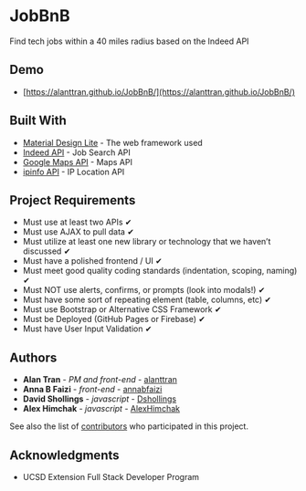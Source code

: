 # JobBnB

Find tech jobs within a 40 miles radius based on the Indeed API

## Demo

* [https://alanttran.github.io/JobBnB/](https://alanttran.github.io/JobBnB/) 

## Built With

* [Material Design Lite](https://getmdl.io/) - The web framework used
* [Indeed API](https://market.mashape.com/indeed/indeed) - Job Search API
* [Google Maps API](https://developers.google.com/maps/) - Maps API
* [ipinfo API](https://ipinfo.io) - IP Location API

## Project Requirements

* Must use at least two APIs ✔
* Must use AJAX to pull data ✔
* Must utilize at least one new library or technology that we haven’t discussed ✔
* Must have a polished frontend / UI ✔
* Must meet good quality coding standards (indentation, scoping, naming) ✔
* Must NOT use alerts, confirms, or prompts (look into modals!) ✔
* Must have some sort of repeating element (table, columns, etc) ✔
* Must use Bootstrap or Alternative CSS Framework ✔
* Must be Deployed (GitHub Pages or Firebase) ✔
* Must have User Input Validation ✔

## Authors

* **Alan Tran** - *PM and front-end* - [alanttran](https://github.com/alanttran)
* **Anna B Faizi** - *front-end* - [annabfaizi](https://github.com/annabfaizi)
* **David Shollings** - *javascript* - [Dshollings](https://github.com/Dshollings)
* **Alex Himchak** - *javascript* - [AlexHimchak](https://github.com/AlexHimchak)

See also the list of [contributors](https://github.com/alanttran/JobBnB/graphs/contributors) who participated in this project.

## Acknowledgments

* UCSD Extension Full Stack Developer Program 

